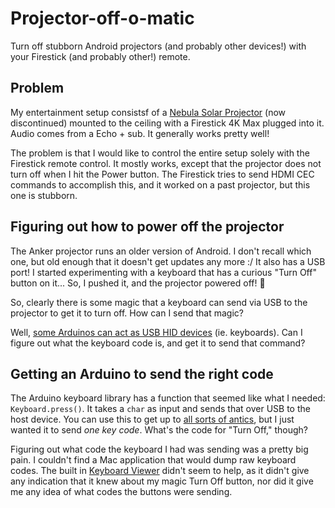 # Projector-off-o-matic

Turn off stubborn Android projectors (and probably other devices!) with your Firestick (and probably other!) remote.

## Problem

My entertainment setup consistsf of a [Nebula Solar Projector](https://us.seenebula.com/products/solar-portable-d2131) (now discontinued) mounted to the ceiling with a Firestick 4K Max plugged into it. Audio comes from a Echo + sub. It generally works pretty well!

The problem is that I would like to control the entire setup solely with the Firestick remote control. It mostly works, except that the projector does not turn off when I hit the Power button. The Firestick tries to send HDMI CEC commands to accomplish this, and it worked on a past projector, but this one is stubborn.

## Figuring out how to power off the projector

The Anker projector runs an older version of Android. I don't recall which one, but old enough that it doesn't get updates any more :/ It also has a USB port! I started experimenting with a keyboard that has a curious "Turn Off" button on it... So, I pushed it, and the projector powered off! 🎉

So, clearly there is some magic that a keyboard can send via USB to the projector to get it to turn off. How can I send that magic?

Well, [some Arduinos can act as USB HID devices](https://www.arduino.cc/reference/en/language/functions/usb/keyboard/) (ie. keyboards). Can I figure out what the keyboard code is, and get it to send that command?

## Getting an Arduino to send the right code

The Arduino keyboard library has a function that seemed like what I needed: `Keyboard.press()`. It takes a `char` as input and sends that over USB to the host device. You can use this to get up to [all sorts of antics](https://projecthub.arduino.cc/danionescu/arduino-keyboard-exploit-demo-hid-and-prevention-edf6df), but I just wanted it to send _one key code_. What's the code for "Turn Off," though?

Figuring out what code the keyboard I had was sending was a pretty big pain. I couldn't find a Mac application that would dump raw keyboard codes. The built in [Keyboard Viewer](https://support.apple.com/guide/mac-help/use-the-keyboard-viewer-on-mac-mchlp1015/mac) didn't seem to help, as it didn't give any indication that it knew about my magic Turn Off button, nor did it give me any idea of what codes the buttons were sending.

<WIP>
